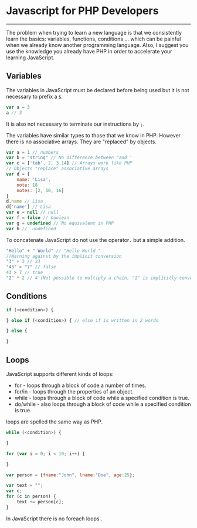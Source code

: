 # Javascript for PHP Developers
___
The problem when trying to learn a new language is that we consistently learn the basics: variables, functions, conditions ... which can be painful when we already know another programming language. Also, I suggest you use the knowledge you already have PHP in order to accelerate your learning JavaScript.
## Variables
The variables in JavaScript must be declared before being used but it is not necessary to prefix a `$`.
```javascript
var a = 3
a // 3
```
It is also not necessary to terminate our instructions by `;`.

The variables have similar types to those that we know in PHP. However there is no associative arrays. They are "replaced" by objects.
```javascript
var a = 1 // numbers
var b = "string" // No difference between "and '
var c = ['tab', 2, 3.14] // Arrays work like PHP
// Objects "replace" associative arrays
var d = {
    name: 'Lisa',
    note: 18
    notes: [2, 10, 16]    
}
d.name // Lisa 
d['name'] // Lisa
var e = null // null
var f = false // boolean
var g = undefined // No equivalent in PHP
var h //  undefined
```
To concatenate JavaScript do not use the operator`.` but a simple addition.
```javascript
"Hello" + " World" // "Hello World "
//Warning against by the implicit conversion
"3" + 3 // 33
"43" > "7" // false 
43 > 7 // true 
"2" * 2 // 4 (Not possible to multiply a chain, "1" is implicitly converted to a number)
```
## Conditions 
```javascript
if (<condition>) {

} else if (<condition>) { // else if is written in 2 words

} else {

}
```
## Loops
JavaScript supports different kinds of loops:
- for - loops through a block of code a number of times.
- for/in - loops through the properties of an object.
- while - loops through a block of code while a specified condition is true.
- do/while - also loops through a block of code while a specified condition is true.

loops are spelled the same way as PHP.
```javascript
while (<condition>) {

}

for (var i = 0; i < 10; i++) {

}

var person = {fname:"John", lname:"Doe", age:25}; 

var text = "";
var c;
for (c in person) {
    text += person[c];
}
```
In JavaScript there is no foreach loops .